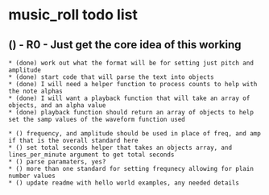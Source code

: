 # music_roll todo list

## () - R0 - Just get the core idea of this working
    * (done) work out what the format will be for setting just pitch and amplitude
    * (done) start code that will parse the text into objects
    * (done) I will need a helper function to process counts to help with the note alphas
    * (done) I will want a playback function that will take an array of objects, and an alpha value
    * (done) playback function should return an array of objects to help set the samp values of the waveform function used
    
    * () frequency, and amplitude should be used in place of freq, and amp if that is the overall standard here 
    * () set total seconds helper that takes an objects array, and lines_per_minute argument to get total seconds
    * () parse paramaters, yes?
    * () more than one standard for setting frequnecy allowing for plain number values
    * () update readme with hello world examples, any needed details
    
